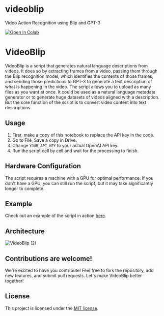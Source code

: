 # videoblip
Video Action Recognition using Blip and GPT-3

[![Open In Colab](https://colab.research.google.com/assets/colab-badge.svg)](https://colab.research.google.com/drive/1LaIgr5L0QAD2EMVSy3GiPp_XKypa0wAD?usp=sharing)



# VideoBlip

VideoBlip is a script that generates natural language descriptions from videos. It does so by extracting frames from a video, passing them through the Blip recognition model, which identifies the contents of those frames, and sending those predictions to GPT-3 to generate a text description of what is happening in the video. The script allows you to upload as many files as you want at once. It could be used as a natural language metadata generator or to generate huge datasets of videos aligned with a description. But the core function of the script is to convert video content into text descriptions.

## Usage

1. First, make a copy of this notebook to replace the API key in the code.
2. Go to File, Save a copy in Drive.
3. Change `YOUR_API_KEY` to your actual OpenAI API key.
4. Run the script cell by cell and wait for the processing to finish.

## Hardware Configuration

The script requires a machine with a GPU for optimal performance. If you don't have a GPU, you can still run the script, but it may take significantly longer to complete.

## Example

Check out an example of the script in action [here](https://colab.research.google.com/drive/1LaIgr5L0QAD2EMVSy3GiPp_XKypa0wAD?usp=sharing).

## Architecture
![VideoBlip (2)](https://user-images.githubusercontent.com/113161118/224814780-de7232a9-6e6f-4dc5-82f0-d1fc7a96cf97.jpg)
## Contributions are welcome!

We're excited to have you contribute! Feel free to fork the repository, add new features, and submit pull requests. Let's make VideoBlip better together!

## License

This project is licensed under the [MIT license](https://github.com/ivfloyd/videoblip/blob/main/LICENSE).


